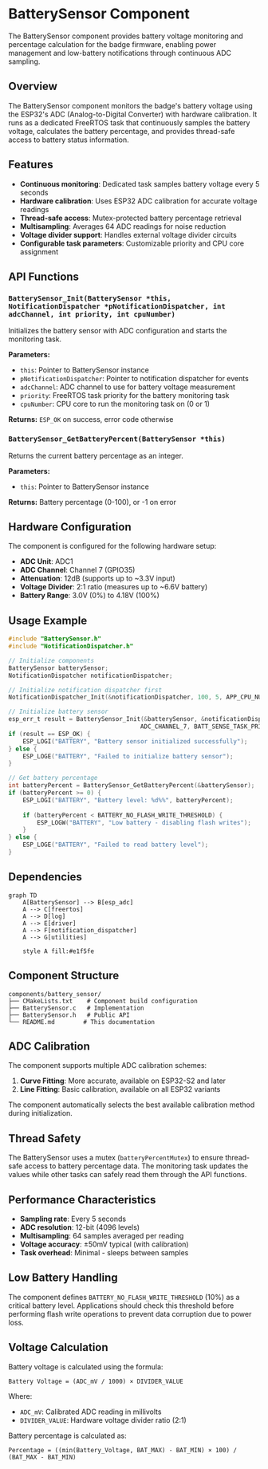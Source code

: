 # BatterySensor Component

The BatterySensor component provides battery voltage monitoring and percentage calculation for the badge firmware, enabling power management and low-battery notifications through continuous ADC sampling.

## Overview

The BatterySensor component monitors the badge's battery voltage using the ESP32's ADC (Analog-to-Digital Converter) with hardware calibration. It runs as a dedicated FreeRTOS task that continuously samples the battery voltage, calculates the battery percentage, and provides thread-safe access to battery status information.

## Features

- **Continuous monitoring**: Dedicated task samples battery voltage every 5 seconds
- **Hardware calibration**: Uses ESP32 ADC calibration for accurate voltage readings
- **Thread-safe access**: Mutex-protected battery percentage retrieval
- **Multisampling**: Averages 64 ADC readings for noise reduction
- **Voltage divider support**: Handles external voltage divider circuits
- **Configurable task parameters**: Customizable priority and CPU core assignment

## API Functions

### `BatterySensor_Init(BatterySensor *this, NotificationDispatcher *pNotificationDispatcher, int adcChannel, int priority, int cpuNumber)`
Initializes the battery sensor with ADC configuration and starts the monitoring task.

**Parameters:**
- `this`: Pointer to BatterySensor instance
- `pNotificationDispatcher`: Pointer to notification dispatcher for events
- `adcChannel`: ADC channel to use for battery voltage measurement
- `priority`: FreeRTOS task priority for the battery monitoring task
- `cpuNumber`: CPU core to run the monitoring task on (0 or 1)

**Returns:** `ESP_OK` on success, error code otherwise

### `BatterySensor_GetBatteryPercent(BatterySensor *this)`
Returns the current battery percentage as an integer.

**Parameters:**
- `this`: Pointer to BatterySensor instance

**Returns:** Battery percentage (0-100), or -1 on error

## Hardware Configuration

The component is configured for the following hardware setup:

- **ADC Unit**: ADC1
- **ADC Channel**: Channel 7 (GPIO35)
- **Attenuation**: 12dB (supports up to ~3.3V input)
- **Voltage Divider**: 2:1 ratio (measures up to ~6.6V battery)
- **Battery Range**: 3.0V (0%) to 4.18V (100%)

## Usage Example

```c
#include "BatterySensor.h"
#include "NotificationDispatcher.h"

// Initialize components
BatterySensor batterySensor;
NotificationDispatcher notificationDispatcher;

// Initialize notification dispatcher first
NotificationDispatcher_Init(&notificationDispatcher, 100, 5, APP_CPU_NUM);

// Initialize battery sensor
esp_err_t result = BatterySensor_Init(&batterySensor, &notificationDispatcher, 
                                     ADC_CHANNEL_7, BATT_SENSE_TASK_PRIORITY, APP_CPU_NUM);
if (result == ESP_OK) {
    ESP_LOGI("BATTERY", "Battery sensor initialized successfully");
} else {
    ESP_LOGE("BATTERY", "Failed to initialize battery sensor");
}

// Get battery percentage
int batteryPercent = BatterySensor_GetBatteryPercent(&batterySensor);
if (batteryPercent >= 0) {
    ESP_LOGI("BATTERY", "Battery level: %d%%", batteryPercent);
    
    if (batteryPercent < BATTERY_NO_FLASH_WRITE_THRESHOLD) {
        ESP_LOGW("BATTERY", "Low battery - disabling flash writes");
    }
} else {
    ESP_LOGE("BATTERY", "Failed to read battery level");
}
```

## Dependencies

```mermaid
graph TD
    A[BatterySensor] --> B[esp_adc]
    A --> C[freertos]
    A --> D[log]
    A --> E[driver]
    A --> F[notification_dispatcher]
    A --> G[utilities]
    
    style A fill:#e1f5fe
```

## Component Structure

```
components/battery_sensor/
├── CMakeLists.txt    # Component build configuration
├── BatterySensor.c   # Implementation
├── BatterySensor.h   # Public API
└── README.md        # This documentation
```

## ADC Calibration

The component supports multiple ADC calibration schemes:

1. **Curve Fitting**: More accurate, available on ESP32-S2 and later
2. **Line Fitting**: Basic calibration, available on all ESP32 variants

The component automatically selects the best available calibration method during initialization.

## Thread Safety

The BatterySensor uses a mutex (`batteryPercentMutex`) to ensure thread-safe access to battery percentage data. The monitoring task updates the values while other tasks can safely read them through the API functions.

## Performance Characteristics

- **Sampling rate**: Every 5 seconds
- **ADC resolution**: 12-bit (4096 levels)
- **Multisampling**: 64 samples averaged per reading
- **Voltage accuracy**: ±50mV typical (with calibration)
- **Task overhead**: Minimal - sleeps between samples

## Low Battery Handling

The component defines `BATTERY_NO_FLASH_WRITE_THRESHOLD` (10%) as a critical battery level. Applications should check this threshold before performing flash write operations to prevent data corruption due to power loss.

## Voltage Calculation

Battery voltage is calculated using the formula:
```
Battery Voltage = (ADC_mV / 1000) × DIVIDER_VALUE
```

Where:
- `ADC_mV`: Calibrated ADC reading in millivolts
- `DIVIDER_VALUE`: Hardware voltage divider ratio (2:1)

Battery percentage is calculated as:
```
Percentage = ((min(Battery_Voltage, BAT_MAX) - BAT_MIN) × 100) / (BAT_MAX - BAT_MIN)
```
